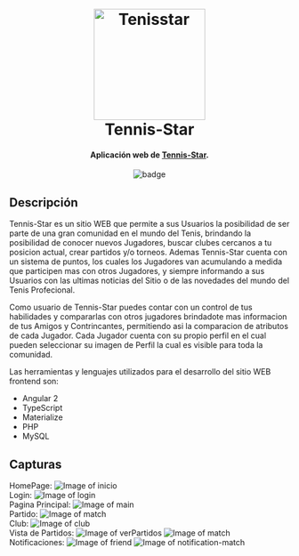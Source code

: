 <h1 align="center">
  <br>
  <a href="https://www.tennis-star.com"><img src="https://raw.githubusercontent.com/martinbobbio/davinci-tennisstar-frontend/master/src/assets/images/logo.png" alt="Tenisstar" width="200"></a>
  <br>
  Tennis-Star
  <br>
</h1>

<h4 align="center">Aplicación web de <a href="https://www.tennis-star.com" target="_blank">Tennis-Star</a>.</h4>

<p align="center">
    <img src="https://forthebadge.com/images/badges/built-with-love.svg" alt="badge">
</p>


## Descripción

Tennis-Star es un sitio WEB que permite a sus Usuarios la posibilidad de ser parte de una gran comunidad en el mundo del Tenis, brindando la posibilidad de conocer nuevos Jugadores, buscar clubes cercanos a tu posicion actual, crear partidos y/o torneos.
Ademas Tennis-Star cuenta con un sistema de puntos, los cuales los Jugadores van acumulando a medida que participen mas con otros Jugadores, y siempre informando a sus Usuarios con las ultimas noticias del Sitio o de las novedades del mundo del Tenis Profecional.

Como usuario de Tennis-Star puedes contar con un control de tus habilidades y compararlas con otros jugadores brindadote mas informacion de tus Amigos y Contrincantes, permitiendo asi la comparacion de atributos de cada Jugador. Cada Jugador cuenta con su propio perfil en el cual pueden seleccionar su imagen de Perfil la cual es visible para toda la comunidad.

Las herramientas y lenguajes utilizados para el desarrollo del sitio WEB frontend son:
* Angular 2
* TypeScript
* Materialize
* PHP
* MySQL


## Capturas

HomePage:
![Image of inicio](src/assets/images/screen-home.png)
<br>
Login:
![Image of login](src/assets/images/screen-login.png)
<br>
Pagina Principal:
![Image of main](src/assets/images/screen-main.png)
<br>
Partido:
![Image of match](src/assets/images/screen-match.png)
<br>
Club:
![Image of club](src/assets/images/screen-club.png)
<br>
Vista de Partidos:
![Image of verPartidos](src/assets/images/screen-verPartidos.png)
![Image of match](src/assets/images/screen-explorar-match.png)
<br>
Notificaciones:
![Image of friend](src/assets/images/screen-notification-friend.png)
![Image of notification-match](src/assets/images/screen-notification-match.png)
<br>
